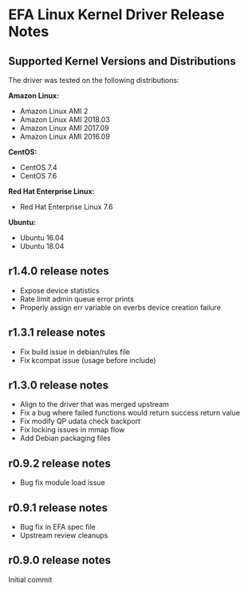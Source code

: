 # EFA Linux Kernel Driver Release Notes

## Supported Kernel Versions and Distributions
The driver was tested on the following distributions:

**Amazon Linux:**
* Amazon Linux AMI 2
* Amazon Linux AMI 2018.03
* Amazon Linux AMI 2017.09
* Amazon Linux AMI 2016.09

**CentOS:**
* CentOS 7.4
* CentOS 7.6

**Red Hat Enterprise Linux:**
* Red Hat Enterprise Linux 7.6

**Ubuntu:**
* Ubuntu 16.04
* Ubuntu 18.04

## r1.4.0 release notes
* Expose device statistics
* Rate limit admin queue error prints
* Properly assign err variable on everbs device creation failure

## r1.3.1 release notes

* Fix build issue in debian/rules file
* Fix kcompat issue (usage before include)

## r1.3.0 release notes

* Align to the driver that was merged upstream
* Fix a bug where failed functions would return success return value
* Fix modify QP udata check backport
* Fix locking issues in mmap flow
* Add Debian packaging files

## r0.9.2 release notes

* Bug fix module load issue

## r0.9.1 release notes

* Bug fix in EFA spec file
* Upstream review cleanups

## r0.9.0 release notes

Initial commit
